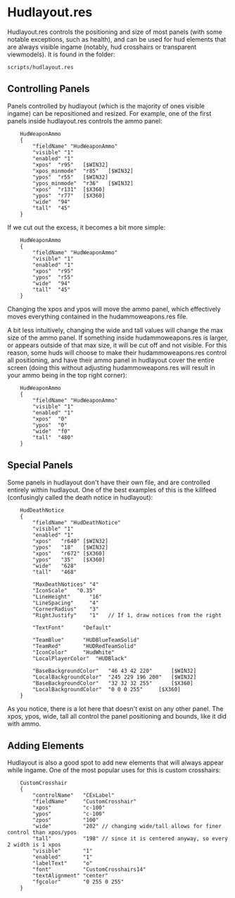 # Hudlayout.res

Hudlayout.res controls the positioning and size of most panels (with some notable exceptions, such as health), and can be used for hud elements that are always visible ingame (notably, hud crosshairs or transparent viewmodels). It is found in the folder:
```
scripts/hudlayout.res
```

## Controlling Panels

Panels controlled by hudlayout (which is the majority of ones visible ingame) can be repositioned and resized. For example, one of the first panels inside hudlayout.res controls the ammo panel:
```
	HudWeaponAmmo
	{
		"fieldName" "HudWeaponAmmo"
		"visible" "1"
		"enabled" "1"
		"xpos"	"r95"	[$WIN32]
		"xpos_minmode"	"r85"	[$WIN32]
		"ypos"	"r55"	[$WIN32]
		"ypos_minmode"	"r36"	[$WIN32]
		"xpos"	"r131"	[$X360]
		"ypos"	"r77"	[$X360]
		"wide"	"94"
		"tall"	"45"
	}
```
If we cut out the excess, it becomes a bit more simple:
```
	HudWeaponAmmo
	{
		"fieldName" "HudWeaponAmmo"
		"visible" "1"
		"enabled" "1"
		"xpos"	"r95"
		"ypos"	"r55"
		"wide"	"94"
		"tall"	"45"
	}
```
Changing the xpos and ypos will move the ammo panel, which effectively moves everything contained in the hudammoweapons.res file.

A bit less intuitively, changing the wide and tall values will change the max size of the ammo panel. If something inside hudammoweapons.res is larger, or appears outside of that max size, it will be cut off and not visible. For this reason, some huds will choose to make their hudammoweapons.res control all positioning, and have their ammo panel in hudlayout cover the entire screen (doing this without adjusting hudammoweapons.res will result in your ammo being in the top right corner):
```
	HudWeaponAmmo
	{
		"fieldName" "HudWeaponAmmo"
		"visible" "1"
		"enabled" "1"
		"xpos"	"0"
		"ypos"	"0"
		"wide"	"f0"
		"tall"	"480"
	}
```

## Special Panels

Some panels in hudlayout don't have their own file, and are controlled entirely within hudlayout. One of the best examples of this is the killfeed (confusingly called the death notice in hudlayout):
```
	HudDeathNotice
	{
		"fieldName" "HudDeathNotice"
		"visible" "1"
		"enabled" "1"
		"xpos"	 "r640"	[$WIN32]
		"ypos"	 "18"	[$WIN32]
		"xpos"	 "r672"	[$X360]
		"ypos"	 "35"	[$X360]
		"wide"	 "628"
		"tall"	 "468"

		"MaxDeathNotices" "4"
		"IconScale"	  "0.35"
		"LineHeight"	  "16"
		"LineSpacing"	  "4"
		"CornerRadius"	  "3"
		"RightJustify"	  "1"	// If 1, draw notices from the right
		
		"TextFont"		"Default"
		
		"TeamBlue"		"HUDBlueTeamSolid"
		"TeamRed"		"HUDRedTeamSolid"
		"IconColor"		"HudWhite"
		"LocalPlayerColor"	"HUDBlack"

		"BaseBackgroundColor"	"46 43 42 220"		[$WIN32]
		"LocalBackgroundColor"	"245 229 196 200"	[$WIN32]
		"BaseBackgroundColor"	"32 32 32 255"		[$X360]
		"LocalBackgroundColor"	"0 0 0 255"		[$X360]
	}
```
As you notice, there is a lot here that doesn't exist on any other panel. The xpos, ypos, wide, tall all control the panel positioning and bounds, like it did with ammo.

## Adding Elements

Hudlayout is also a good spot to add new elements that will always appear while ingame. One of the most popular uses for this is custom crosshairs:

```
	CustomCrosshair
	{
		"controlName"	"CExLabel"
		"fieldName"		"CustomCrosshair"
		"xpos"			"c-100"
		"ypos"			"c-100"
		"zpos"			"100"
		"wide"			"202" // changing wide/tall allows for finer control than xpos/ypos
		"tall"			"198" // since it is centered anyway, so every 2 width is 1 xpos
		"visible"		"1"
		"enabled"		"1"
		"labelText"		"o"
		"font"			"CustomCrosshairs14"
		"textAlignment"	"center"
		"fgcolor"		"0 255 0 255"
	}
```